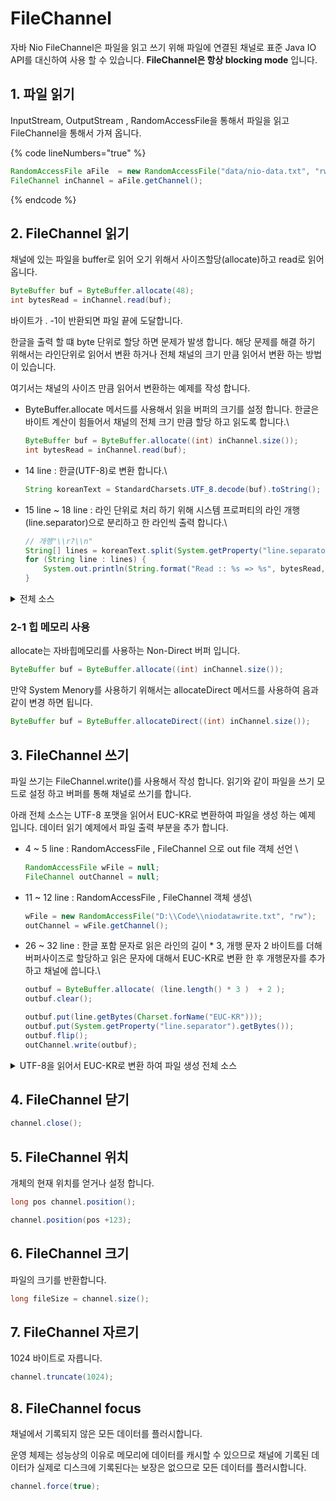 # FileChannel

자바 Nio FileChannel은 파일을 읽고 쓰기 위해 파일에 연결된 채널로 표준 Java IO API를 대신하여 사용 할 수 있습니다. **FileChannel은 항상 blocking mode** 입니다.

## 1. 파일 읽기

InputStream, OutputStream , RandomAccessFile을 통해서 파일을 읽고 FileChannel을 통해서 가져 옵니다.

{% code lineNumbers="true" %}
```java
RandomAccessFile aFile  = new RandomAccessFile("data/nio-data.txt", "rw");
FileChannel inChannel = aFile.getChannel();
```
{% endcode %}

## 2. FileChannel 읽기

채널에 있는 파일을 buffer로 읽어 오기 위해서 사이즈할당(allocate)하고 read로 읽어 옵니다.

```java
ByteBuffer buf = ByteBuffer.allocate(48);
int bytesRead = inChannel.read(buf);
```

바이트가 . -1이 반환되면 파일 끝에 도달합니다.

한글을 출력 할 떄 byte 단위로 할당 하면 문제가 발생 합니다.  해당 문제를 해결 하기 위해서는 라인단위로 읽어서 변환 하거나 전체 채널의 크기 만큼 읽어서 변환 하는 방법이 있습니다.

여기서는 채널의 사이즈 만큼 읽어서 변환하는 예제를 작성 합니다.&#x20;

*   ByteBuffer.allocate 메서드를 사용해서 읽을 버퍼의 크기를 설정 합니다. 한글은 바이트 계산이 힘들어서 채널의 전체 크기 만큼 할당 하고 읽도록 합니다.\


    ```java
    ByteBuffer buf = ByteBuffer.allocate((int) inChannel.size());
    int bytesRead = inChannel.read(buf);
    ```


*   14 line : 한글(UTF-8)로 변환 합니다.\


    ```java
    String koreanText = StandardCharsets.UTF_8.decode(buf).toString();
    ```


*   15 line \~ 18 line : 라인 단위로 처리 하기 위해 시스템 프로퍼티의 라인 개행(line.separator)으로 분리하고 한 라인씩 출력 합니다.\


    ```java
    // 개행"\\r?\\n"
    String[] lines = koreanText.split(System.getProperty("line.separator"));  
    for (String line : lines) {
        System.out.println(String.format("Read :: %s => %s", bytesRead, koreanText));
    } 
    ```

<details>

<summary>전체 소스 </summary>

{% code lineNumbers="true" %}
```java
public static void main(String[] args) {
    RandomAccessFile aFile = null;
    FileChannel inChannel = null;
    try {
        aFile = new RandomAccessFile("D:\\Code\\niodata.txt", "rw");
        inChannel = aFile.getChannel();

        ByteBuffer buf = ByteBuffer.allocate((int) inChannel.size());
        int bytesRead = inChannel.read(buf);

        while (bytesRead != -1) {
            buf.flip();
            // 한글 변환 
            String koreanText = StandardCharsets.UTF_8.decode(buf).toString();
            String[] lines = koreanText.split(System.getProperty("line.separator"));
            for (String line : lines) {
                System.out.println(String.format("Read :: %s => %s", bytesRead, koreanText));
            }

            buf.clear();
            bytesRead = inChannel.read(buf);
        }
    } catch (IOException e) {
        throw new RuntimeException(e);
    } finally {

        try {
            if ( aFile != null  ) aFile.close();
            if ( inChannel != null  ) inChannel.close();
        } catch (IOException e) {
            throw new RuntimeException(e);
        }
    }
} 
```
{% endcode %}

</details>

### 2-1  힙 메모리 사용

allocate는   자바힙메모리를 사용하는 Non-Direct 버퍼 입니다.

```java
ByteBuffer buf = ByteBuffer.allocate((int) inChannel.size());
```

만약 System Menory를 사용하기 위해서는 allocateDirect 메서드를  사용하여 음과 같이 변경 하면 됩니다.

```java
ByteBuffer buf = ByteBuffer.allocateDirect((int) inChannel.size());
```

## 3. FileChannel 쓰기

파일 쓰기는 FileChannel.write()를 사용해서 작성 합니다. 읽기와 같이 파일을 쓰기 모드로 설정 하고 버퍼를 통해 채널로 쓰기를 합니다.

아래  전체 소스는 UTF-8 포맷을 읽어서 EUC-KR로 변환하여 파일을 생성 하는 예제 입니다.  데이터 읽기 예제에서 파일 출력 부분을 추가 합니다.

*   4 \~ 5 line : RandomAccessFile , FileChannel 으로 out file 객체 선언 \


    ```java
    RandomAccessFile wFile = null;
    FileChannel outChannel = null;
    ```


*   11 \~ 12 line : RandomAccessFile , FileChannel   객체  생성\


    ```java
    wFile = new RandomAccessFile("D:\\Code\\niodatawrite.txt", "rw");
    outChannel = wFile.getChannel();
    ```


*   26 \~ 32 line :  한글  포함 문자로 읽은 라인의 길이 \* 3, 개행 문자  2 바이트를 더해 버퍼사이즈로 할당하고  읽은  문자에 대해서  EUC-KR로  변환 한 후 개행문자를 추가 하고 채널에 씁니다.\


    ```java
    outbuf = ByteBuffer.allocate( (line.length() * 3 )  + 2 );
    outbuf.clear();

    outbuf.put(line.getBytes(Charset.forName("EUC-KR")));
    outbuf.put(System.getProperty("line.separator").getBytes());
    outbuf.flip();
    outChannel.write(outbuf);
    ```

<details>

<summary>UTF-8을 읽어서 EUC-KR로 변환 하여 파일 생성 전체 소스</summary>

{% code lineNumbers="true" %}
```java
RandomAccessFile aFile = null;
FileChannel inChannel = null;

RandomAccessFile wFile = null;
FileChannel outChannel = null;

try {
    aFile = new RandomAccessFile("D:\\Code\\niodata.txt", "rw");
    inChannel = aFile.getChannel();

    wFile = new RandomAccessFile("D:\\Code\\niodatawrite.txt", "rw");
    outChannel = wFile.getChannel();


    ByteBuffer buf = ByteBuffer.allocate((int) inChannel.size());
    int bytesRead = inChannel.read(buf);

    ByteBuffer outbuf;

    while (bytesRead != -1) {
        buf.flip();

        String koreanText = StandardCharsets.UTF_8.decode(buf).toString();
        String[] lines = koreanText.split(System.getProperty("line.separator"));
        for (String line : lines) {
            outbuf = ByteBuffer.allocate( (line.length() * 3 )  + 2 );
            outbuf.clear();

            outbuf.put(line.getBytes(Charset.forName("EUC-KR")));
            outbuf.put(System.getProperty("line.separator").getBytes());
            outbuf.flip();
            outChannel.write(outbuf);

        }

        buf.clear();
        bytesRead = inChannel.read(buf);
    }
} catch (IOException e) {
    throw new RuntimeException(e);
} finally {

    try {
        if (aFile != null) aFile.close();
        if (inChannel != null) inChannel.close();
        if (wFile != null) wFile.close();
        if (outChannel != null) outChannel.close();
    } catch (IOException e) {
        throw new RuntimeException(e);
    }
}
```
{% endcode %}

</details>

## 4. FileChannel 닫기

```java
channel.close();   
```

## 5. FileChannel  위치

개체의 현재 위치를 얻거나 설정 합니다.

```java
long pos channel.position();

channel.position(pos +123);
```

## 6. FileChannel 크기

파일의 크기를 반환합니다.

```java
long fileSize = channel.size();
```

## 7. FileChannel 자르기

1024  바이트로 자릅니다.

```java
channel.truncate(1024);
```

## 8. FileChannel focus

채널에서 기록되지 않은 모든 데이터를 플러시합니다.

운영 체제는 성능상의 이유로 메모리에 데이터를 캐시할 수 있으므로 채널에 기록된 데이터가 실제로 디스크에 기록된다는 보장은 없으므로 모든 데이터를 플러시합니다.

```java
channel.force(true);
```
